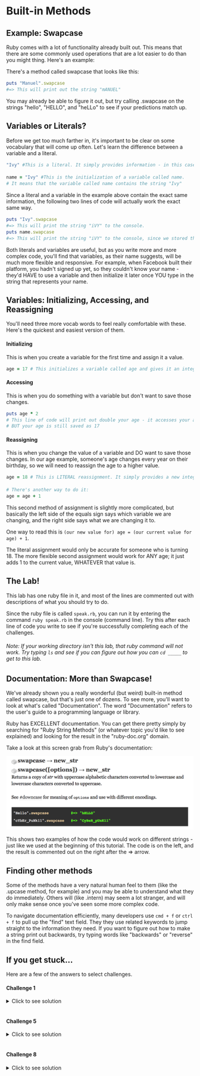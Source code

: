 # Built-in Methods

## Example: Swapcase

Ruby comes with a lot of functionality already built out. This means that there are some commonly used operations that are a lot easier to do than you might thing. Here's an example:

There's a method called swapcase that looks like this:

```ruby
puts "Manuel".swapcase
#=> This will print out the string "mANUEL"
```

You may already be able to figure it out, but try calling .swapcase on the strings "hello", "HELLO", and "heLLo" to see if your predictions match up.

## Variables or Literals?

Before we get too much farther in, it's important to be clear on some vocabulary that will come up often. Let's learn the difference between a variable and a literal.

```ruby
"Ivy" #This is a literal. It simply provides information - in this case, that information is a string.

name = "Ivy" #This is the initialization of a variable called name.
# It means that the variable called name contains the string "Ivy"
```

Since a literal and a variable in the example above contain the exact same information, the following two lines of code will actually work the exact same way.

```ruby
puts "Ivy".swapcase
#=> This will print the string "iVY" to the console.
puts name.swapcase
#=> This will print the string "iVY" to the console, since we stored the string "Ivy" in the variable called name.
```

Both literals and variables are useful, but as you write more and more complex code, you'll find that variables, as their name suggests, will be much more flexible and responsive. For example, when Facebook built their platform, you hadn't signed up yet, so they couldn't know your name - they'd HAVE to use a variable and then initialize it later once YOU type in the string that represents your name.

## Variables: Initializing, Accessing, and Reassigning

You'll need three more vocab words to feel really comfortable with these. Here's the quickest and easiest version of them.

#### Initializing

This is when you create a variable for the first time and assign it a value.

```ruby
age = 17 # This initializes a variable called age and gives it an integer value of 17.
```

#### Accessing

This is when you do something with a variable but don't want to save those changes.

```ruby
puts age * 2
# This line of code will print out double your age - it accesses your age, which is 17, and doubles it with the * 2 operator.
# BUT your age is still saved as 17
```

#### Reassigning

This is when you change the value of a variable and DO want to save those changes. In our age example, someone's age changes every year on their birthday, so we will need to reassign the age to a higher value.

```ruby
age = 18 # This is LITERAL reassignment. It simply provides a new integer.

# There's another way to do it:
age = age + 1
```

This second method of assignment is slightly more complicated, but basically the left side of the equals sign says which variable we are changing, and the right side says what we are changing it to.

One way to read this is `(our new value for) age = (our current value for age) + 1`.

The literal assignment would only be accurate for someone who is turning 18. The more flexible second assignment would work for ANY age; it just adds 1 to the current value, WHATEVER that value is.

## The Lab!

This lab has one ruby file in it, and most of the lines are commented out with descriptions of what you should try to do.

Since the ruby file is called `speak.rb`, you can run it by entering the command `ruby speak.rb` in the console (command line). Try this after each line of code you write to see if you're successfully completing each of the challenges.

###### Note: If your working directory isn't this lab, that ruby command will not work. Try typing `ls` and see if you can figure out how you can `cd _____` to get to this lab.

## Documentation: More than Swapcase!

We've already shown you a really wonderful (but weird) built-in method called swapcase, but that's just one of dozens. To see more, you'll want to look at what's called "Documentation". The word "Documentation" refers to the user's guide to a programming language or library.

Ruby has EXCELLENT documentation. You can get there pretty simply by searching for "Ruby String Methods" (or whatever topic you'd like to see explained) and looking for the result in the "ruby-doc.org" domain.

Take a look at this screen grab from Ruby's documentation:

![Documentation for swapcase](Swapcase.png)

This shows two examples of how the code would work on different strings - just like we used at the beginning of this tutorial. The code is on the left, and the result is commented out on the right after the => arrow.

## Finding other methods

Some of the methods have a very natural human feel to them (like the .upcase method, for example) and you may be able to understand what they do immediately. Others will (like .intern) may seem a lot stranger, and will only make sense once you've seen some more complex code.

To navigate documentation efficiently, many developers use `cmd + f` or `ctrl + f` to pull up the "find" text field. They they use related keywords to jump straight to the information they need. If you want to figure out how to make a string print out backwards, try typing words like "backwards" or "reverse" in the find field.

## If you get stuck...

Here are a few of the answers to select challenges.

#### Challenge 1

<details>
  <summary>Click to see solution</summary>

  In the speak.rb file:

  ```ruby
  puts name.swapcase
  ```

  In the console / command line:

  ```bash
  ruby speak.rb
  ```

</details>
<br>


#### Challenge 5

<details>
  <summary>Click to see solution</summary>

  ```ruby
  puts name.swapcase
  ```

</details>
<br>


#### Challenge 8

<details>
  <summary>Click to see solution</summary>

  ```ruby
  puts name.upcase.reverse
  ```

</details>

